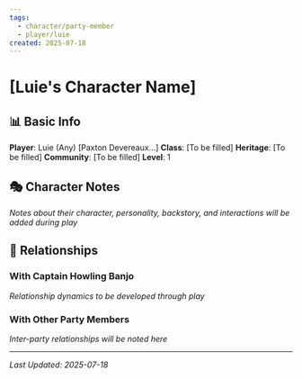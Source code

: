 ```yaml
---
tags:
  - character/party-member
  - player/luie
created: 2025-07-18
---
```


# [Luie's Character Name]

## 📊 Basic Info
**Player**: Luie (Any) [Paxton Devereaux...]
**Class**: [To be filled]
**Heritage**: [To be filled]
**Community**: [To be filled]
**Level**: 1

## 🎭 Character Notes
*Notes about their character, personality, backstory, and interactions will be added during play*

## 🔗 Relationships
### With Captain Howling Banjo
*Relationship dynamics to be developed through play*

### With Other Party Members
*Inter-party relationships will be noted here*

---
*Last Updated: 2025-07-18*
